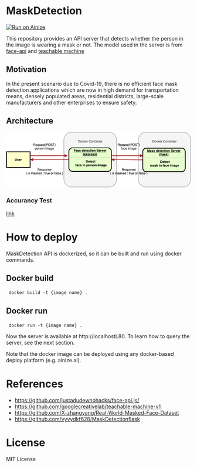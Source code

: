 # MaskDetection
[![Run on Ainize](https://www.ainize.ai/static/images/run_on_ainize_button.svg)](https://ainize.web.app/redirect?git_repo=github.com/vyvydkf628/MaskDetection)

This repository provides an API server that detects whether the person in the image is wearing a mask or not. The model used in the server is from [face-api](https://github.com/justadudewhohacks/face-api.js/) and [teachable machine](https://github.com/googlecreativelab/teachable-machine-v1)
## Motivation

In the present scenario due to Covid-19, there is no efficient face mask detection applications which are now in high demand for transportation means, densely populated areas, residential districts, large-scale manufacturers and other enterprises to ensure safety.

## Architecture


![MaskDetectionArchitecture](./static/MaskDetectionArchitecture.png)


### Accurancy Test

[link](./AccuracyTest.ipynb)
 
# How to deploy
MaskDetection API is dockerized, so it can be built and run using docker commands.

## Docker build
``` docker build -t {image name} .```

## Docker run
``` docker run -t {image name} .```

Now the server is available at http://localhostL80. To learn how to query the server, see the next section.

Note that the docker image can be deployed using any docker-based deploy platform (e.g. ainize.ai).

# References

* https://github.com/justadudewhohacks/face-api.js/
* https://github.com/googlecreativelab/teachable-machine-v1
* https://github.com/X-zhangyang/Real-World-Masked-Face-Dataset
* https://github.com/vyvydkf628/MaskDetectionflask

# License
MIT License


